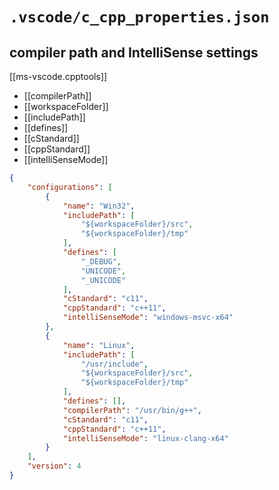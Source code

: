 # `.vscode/c_cpp_properties.json`
## compiler path and IntelliSense settings

[[ms-vscode.cpptools]]


- [[compilerPath]]
- [[workspaceFolder]]
- [[includePath]]
- [[defines]]
- [[cStandard]]
- [[cppStandard]]
- [[intelliSenseMode]]

```json
{
    "configurations": [
        {
            "name": "Win32",
            "includePath": [
                "${workspaceFolder}/src",
                "${workspaceFolder}/tmp"
            ],
            "defines": [
                "_DEBUG",
                "UNICODE",
                "_UNICODE"
            ],
            "cStandard": "c11",
            "cppStandard": "c++11",
            "intelliSenseMode": "windows-msvc-x64"
        },
        {
            "name": "Linux",
            "includePath": [
                "/usr/include",
                "${workspaceFolder}/src",
                "${workspaceFolder}/tmp"
            ],
            "defines": [],
            "compilerPath": "/usr/bin/g++",
            "cStandard": "c11",
            "cppStandard": "c++11",
            "intelliSenseMode": "linux-clang-x64"
        }
    ],
    "version": 4
}
```
